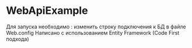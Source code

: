 # WebApiExample
Для запуска необходимо : изменить строку подключения к БД в файле Web.config
Написано с использованием Entity Framework (Code First подхода)
